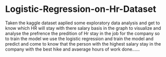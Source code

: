 # Logistic-Regression-on-Hr-Dataset

Taken the kaggle dataset aaplied some exploratory data analysis and get to know which HR will stay with there salary basis 
in the graph to visualize and analyse the prefrence the predition of Hr stay in the job for the company
so to train the model we use the logistic regression and train the model and predict and come to know that the person
with the highest salary stay in the company with the best hike and avaerage hours of work done......
